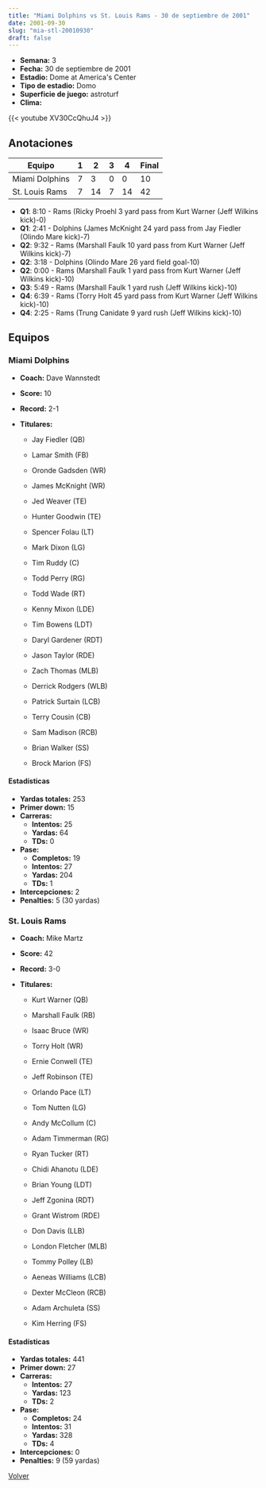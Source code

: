 ```yaml
---
title: "Miami Dolphins vs St. Louis Rams - 30 de septiembre de 2001"
date: 2001-09-30
slug: "mia-stl-20010930"
draft: false
---
```


- **Semana:** 3
- **Fecha:** 30 de septiembre de 2001
- **Estadio:** Dome at America's Center
- **Tipo de estadio:** Domo
- **Superficie de juego:** astroturf
- **Clima:** 


{{< youtube XV30CcQhuJ4 >}}


## Anotaciones
| Equipo | 1 | 2 | 3 | 4 | Final |
|--------|---|---|---|---|-------|
| Miami Dolphins  | 7 | 3 | 0 | 0  | 10 |
| St. Louis Rams  | 7 | 14 | 7 | 14  | 42 |
- **Q1**: 8:10 - Rams (Ricky Proehl 3 yard pass from Kurt Warner (Jeff Wilkins kick)-0)
- **Q1**: 2:41 - Dolphins (James McKnight 24 yard pass from Jay Fiedler (Olindo Mare kick)-7)
- **Q2**: 9:32 - Rams (Marshall Faulk 10 yard pass from Kurt Warner (Jeff Wilkins kick)-7)
- **Q2**: 3:18 - Dolphins (Olindo Mare 26 yard field goal-10)
- **Q2**: 0:00 - Rams (Marshall Faulk 1 yard pass from Kurt Warner (Jeff Wilkins kick)-10)
- **Q3**: 5:49 - Rams (Marshall Faulk 1 yard rush (Jeff Wilkins kick)-10)
- **Q4**: 6:39 - Rams (Torry Holt 45 yard pass from Kurt Warner (Jeff Wilkins kick)-10)
- **Q4**: 2:25 - Rams (Trung Canidate 9 yard rush (Jeff Wilkins kick)-10)


## Equipos


### Miami Dolphins
* **Coach:** Dave Wannstedt
* **Score:** 10
* **Record:** 2-1
* **Titulares:** 

  * Jay Fiedler (QB) 

  * Lamar Smith (FB) 

  * Oronde Gadsden (WR) 

  * James McKnight (WR) 

  * Jed Weaver (TE) 

  * Hunter Goodwin (TE) 

  * Spencer Folau (LT) 

  * Mark Dixon (LG) 

  * Tim Ruddy (C) 

  * Todd Perry (RG) 

  * Todd Wade (RT) 

  * Kenny Mixon (LDE) 

  * Tim Bowens (LDT) 

  * Daryl Gardener (RDT) 

  * Jason Taylor (RDE) 

  * Zach Thomas (MLB) 

  * Derrick Rodgers (WLB) 

  * Patrick Surtain (LCB) 

  * Terry Cousin (CB) 

  * Sam Madison (RCB) 

  * Brian Walker (SS) 

  * Brock Marion (FS) 

#### Estadísticas
* **Yardas totales:** 253
* **Primer down:** 15
* **Carreras:**
  * **Intentos:** 25
  * **Yardas:** 64
  * **TDs:** 0
* **Pase:**
  * **Completos:** 19
  * **Intentos:** 27
  * **Yardas:** 204
  * **TDs:** 1
* **Intercepciones:** 2
* **Penalties:** 5 (30 yardas)

### St. Louis Rams
* **Coach:** Mike Martz
* **Score:** 42
* **Record:** 3-0
* **Titulares:** 

  * Kurt Warner (QB) 

  * Marshall Faulk (RB) 

  * Isaac Bruce (WR) 

  * Torry Holt (WR) 

  * Ernie Conwell (TE) 

  * Jeff Robinson (TE) 

  * Orlando Pace (LT) 

  * Tom Nutten (LG) 

  * Andy McCollum (C) 

  * Adam Timmerman (RG) 

  * Ryan Tucker (RT) 

  * Chidi Ahanotu (LDE) 

  * Brian Young (LDT) 

  * Jeff Zgonina (RDT) 

  * Grant Wistrom (RDE) 

  * Don Davis (LLB) 

  * London Fletcher (MLB) 

  * Tommy Polley (LB) 

  * Aeneas Williams (LCB) 

  * Dexter McCleon (RCB) 

  * Adam Archuleta (SS) 

  * Kim Herring (FS) 

#### Estadísticas
* **Yardas totales:** 441
* **Primer down:** 27
* **Carreras:**
  * **Intentos:** 27
  * **Yardas:** 123
  * **TDs:** 2
* **Pase:**
  * **Completos:** 24
  * **Intentos:** 31
  * **Yardas:** 328
  * **TDs:** 4
* **Intercepciones:** 0
* **Penalties:** 9 (59 yardas)


[Volver](/historia/2001)
